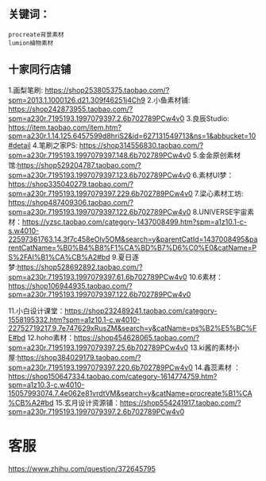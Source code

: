 ## 关键词：
    procreate背景素材 
    lumion植物素材 

## 十家同行店铺
1.画梨笔刷: https://shop253805375.taobao.com/?spm=2013.1.1000126.d21.309f46251j4Ch9
2.小鱼素材铺: https://shop242873955.taobao.com/?spm=a230r.7195193.1997079397.2.6b702789PCw4v0
3.良辰Studio: https://item.taobao.com/item.htm?spm=a230r.1.14.125.6457599d8hriS2&id=627131549713&ns=1&abbucket=10#detail
4.笔刷之家PS: https://shop314556830.taobao.com/?spm=a230r.7195193.1997079397.148.6b702789PCw4v0
5.金金原创素材馆:https://shop529204787.taobao.com/?spm=a230r.7195193.1997079397.123.6b702789PCw4v0
6.素材UI梦：https://shop335040279.taobao.com/?spm=a230r.7195193.1997079397.229.6b702789PCw4v0
7.梁心素材工坊: https://shop487409306.taobao.com/?spm=a230r.7195193.1997079397.122.6b702789PCw4v0
8.UNIVERSE宇宙素材：https://yzsc.taobao.com/category-1437008499.htm?spm=a1z10.1-c-s.w4010-22597361763.14.3f7c458eOlv5OM&search=y&parentCatId=1437008495&parentCatName=%B0%B4%B8%F1%CA%BD%B7%D6%C0%E0&catName=PS%2FAI%B1%CA%CB%A2#bd
9.夏日逐梦:https://shop528692892.taobao.com/?spm=a230r.7195193.1997079397.61.6b702789PCw4v0
10.6素材：https://shop106944935.taobao.com/?spm=a230r.7195193.1997079397.122.6b702789PCw4v0

11.小白设计课堂：https://shop232489241.taobao.com/category-1558195332.htm?spm=a1z10.1-c.w4010-22752719217.9.7e747629xRusZM&search=y&catName=ps%B2%E5%BC%FE#bd
12.hoho素材：https://shop454628065.taobao.com/?spm=a230r.7195193.1997079397.25.6b702789PCw4v0
13.ki酱的素材小屋:https://shop384029179.taobao.com/?spm=a230r.7195193.1997079397.220.6b702789PCw4v0
14.鑫蕊素材 ：https://shop150647334.taobao.com/category-1614774759.htm?spm=a1z10.3-c.w4010-15057993074.7.4e062e81vrdtVM&search=y&catName=procreate%B1%CA%CB%A2#bd
15.玄月设计资源铺：https://shop554241917.taobao.com/?spm=a230r.7195193.1997079397.2.6b702789PCw4v0
# 客服
https://www.zhihu.com/question/372645795